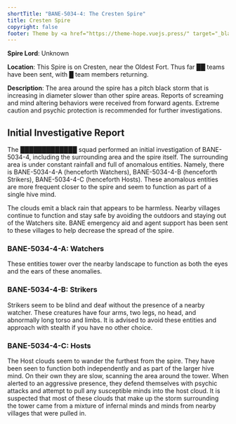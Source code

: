 ```yaml
---
shortTitle: "BANE-5034-4: The Cresten Spire"
title: Cresten Spire
copyright: false
footer: Theme by <a href="https://theme-hope.vuejs.press/" target="_blank">VuePress Theme Hope</a> | MIT Licensed, Copyright © 2019-present Mr.Hope
---
```


**Spire Lord**: Unknown

**Location**: This Spire is on Cresten, near the Oldest Fort. Thus far ██ teams have been sent, with █ team members returning.

**Description**: The area around the spire has a pitch black storm that is increasing in diameter slower than other spire areas. Reports of screaming and mind altering behaviors were received from forward agents. Extreme caution and psychic protection is recommended for further investigations.

## Initial Investigative Report

The █████████████ squad performed an initial investigation of BANE-5034-4, including the surrounding area and the spire itself. The surrounding area is under constant rainfall and full of anomalous entities. Namely, there is BANE-5034-4-A (henceforth Watchers), BANE-5034-4-B (henceforth Strikers), BANE-5034-4-C (henceforth Hosts). These anomalous entities are more frequent closer to the spire and seem to function as part of a single hive mind.

The clouds emit a black rain that appears to be harmless. Nearby villages continue to function and stay safe by avoiding the outdoors and staying out of the Watchers site. BANE emergency aid and agent support has been sent to these villages to help decrease the spread of the spire.

### BANE-5034-4-A: Watchers

These entities tower over the nearby landscape to function as both the eyes and the ears of these anomalies.

### BANE-5034-4-B: Strikers

Strikers seem to be blind and deaf without the presence of a nearby watcher. These creatures have four arms, two legs, no head, and abnormally long torso and limbs. It is advised to avoid these entities and approach with stealth if you have no other choice.

### BANE-5034-4-C: Hosts

The Host clouds seem to wander the furthest from the spire. They have been seen to function both independently and as part of the larger hive mind. On their own they are slow, scanning the area around the tower. When alerted to an aggressive presence, they defend themselves with psychic attacks and attempt to pull any susceptible minds into the host cloud. It is suspected that most of these clouds that make up the storm surrounding the tower came from a mixture of infernal minds and minds from nearby villages that were pulled in.

